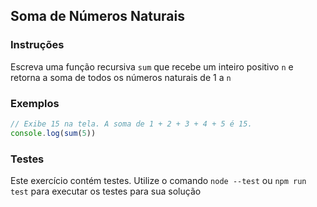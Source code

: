 ## Soma de Números Naturais

### Instruções

Escreva uma função recursiva `sum` que recebe um inteiro positivo `n` e retorna a soma de todos os números naturais de 1 a `n`

### Exemplos

```javascript
// Exibe 15 na tela. A soma de 1 + 2 + 3 + 4 + 5 é 15.
console.log(sum(5))
```

### Testes

Este exercício contém testes. Utilize o comando `node --test` ou `npm run test` para executar os testes para sua solução
